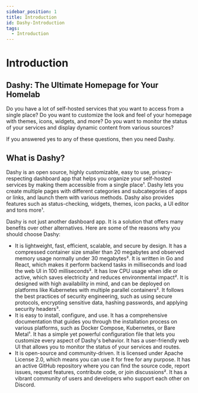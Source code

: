 ```yaml
---
sidebar_position: 1
title: Introduction
id: Dashy-Introduction
tags:
  - Introduction
---
```


# Introduction
## Dashy: The Ultimate Homepage for Your Homelab

Do you have a lot of self-hosted services that you want to access from a single place? Do you want to customize the look and feel of your homepage with themes, icons, widgets, and more? Do you want to monitor the status of your services and display dynamic content from various sources?

If you answered yes to any of these questions, then you need Dashy.

## What is Dashy?

Dashy is an open source, highly customizable, easy to use, privacy-respecting dashboard app that helps you organize your self-hosted services by making them accessible from a single place¹. Dashy lets you create multiple pages with different categories and subcategories of apps or links, and launch them with various methods. Dashy also provides features such as status-checking, widgets, themes, icon packs, a UI editor and tons more¹.

Dashy is not just another dashboard app. It is a solution that offers many benefits over other alternatives. Here are some of the reasons why you should choose Dashy:

- It is lightweight, fast, efficient, scalable, and secure by design. It has a compressed container size smaller than 20 megabytes and observed memory usage normally under 30 megabytes². It is written in Go and React, which makes it perform backend tasks in milliseconds and load the web UI in 100 milliseconds². It has low CPU usage when idle or active, which saves electricity and reduces environmental impact². It is designed with high availability in mind, and can be deployed on platforms like Kubernetes with multiple parallel containers². It follows the best practices of security engineering, such as using secure protocols, encrypting sensitive data, hashing passwords, and applying security headers³.
- It is easy to install, configure, and use. It has a comprehensive documentation that guides you through the installation process on various platforms, such as Docker Compose, Kubernetes, or Bare Metal¹. It has a simple yet powerful configuration file that lets you customize every aspect of Dashy's behavior. It has a user-friendly web UI that allows you to monitor the status of your services and routes.
- It is open-source and community-driven. It is licensed under Apache License 2.0, which means you can use it for free for any purpose. It has an active GitHub repository where you can find the source code, report issues, request features, contribute code, or join discussions². It has a vibrant community of users and developers who support each other on Discord.
